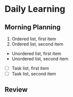 # Daily Learning

## Morning Planning
1.  Ordered list, first item
2.  Ordered list, second item

- Unordered list, first item
- Unordered list, second item

- [ ] Task list, first item
- [ ] Task list, second item

## Review
